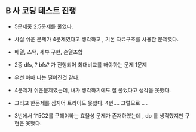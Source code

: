 
##  B 사 코딩 테스트 진행

- 5문제중 2.5문제를 풀었다. 
- 사실 쉬운 문제가 4문제였다고 생각하고 , 기본 자료구조를 사용한 문제였다. 
- 배열, 스택, 세부 구현, 순열조합

- 2중 dfs, ? bfs? 가 진행되어 최대비교를 해야하는 문제 1문제

- 우선 아마 나는 떨어진것 같다.
- 4문제가 쉬운문제였는데, 내가 생각하기에도 잘 풀었다고 생각을 못했다. 
- 그리고 한문제를 심지어 트라이도 못했다. 4번.... 그렇므로 .. .
- 3번에서 1^5C2를 구해야하는 효율성 문제가 존재하였는데 , dp 를 생각했지만 구현은 못했다. 

